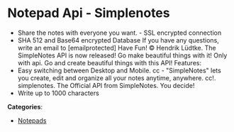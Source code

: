 # Notepad Api - Simplenotes

- Share the notes with everyone you want. - SSL encrypted connection
- SHA 512 and Base64 encrypted Database
If you have any questions, write an email to [emailprotected]
Have Fun! © Hendrik Lüdtke.  The SimpleNotes API is now released! Go make beautiful things with it! Only with api.  Go and create beautiful things with this API!
Features:
- Easy switching between Desktop and Mobile. cc - "SimpleNotes" lets you create, edit and organize all your notes anytime, anywhere. cc!. simplenotes. The Official API from SimpleNotes.  You decide!
- Write up to 1000 characters

**Categories**:

- [Notepads](https://github/apis-list/apis-list#notepads)



